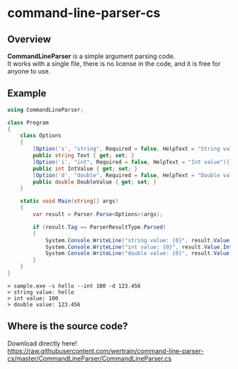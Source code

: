 # command-line-parser-cs

## Overview

**CommandLineParser** is a simple argument parsing code.  
It works with a single file, there is no license in the code, and it is free for anyone to use.

## Example

```cs
using CommandLineParser;

class Program
{
    class Options
    {
        [Option('s', "string", Required = false, HelpText = "String value")]
        public string Text { get; set; }
        [Option('i', "int", Required = false, HelpText = "Int value")]
        public int IntValue { get; set; }
        [Option('d', "double", Required = false, HelpText = "Double value")]
        public double DoubleValue { get; set; }
    }

    static void Main(string[] args)
    {
        var result = Parser.Parse<Options>(args);

        if (result.Tag == ParserResultType.Parsed)
        {
            System.Console.WriteLine("string value: {0}", result.Value.Text);
            System.Console.WriteLine("int value: {0}", result.Value.IntValue);
            System.Console.WriteLine("double value: {0}", result.Value.DoubleValue);
        }
    }
}
```

```shell
> sample.exe -s hello --int 100 -d 123.456
> string value: hello
> int value: 100
> double value: 123.456
```

## Where is the source code?

Download directly here\!  
https://raw.githubusercontent.com/wertrain/command-line-parser-cs/master/CommandLineParser/CommandLineParser.cs
